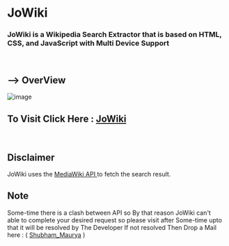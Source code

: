 # JoWiki
### JoWiki is a Wikipedia Search Extractor that is based on HTML, CSS, and JavaScript with Multi Device Support 
<br>

## --> OverView

![image](https://user-images.githubusercontent.com/65014926/194763534-2a292e56-3936-45bd-ad1f-e4b50e7cdc90.png)




## To Visit Click Here : <a href = "https://shubham996633.github.io/JoWiki/">JoWiki</a>

<br>

## Disclaimer   
   JoWiki uses the <a href = "https://en.wikipedia.org/w/api.php">MediaWiki API </a> to fetch the search result.
   

   



## Note
 
Some-time there is a clash between API so By that reason JoWiki can't  
able to complete your desired request so please visit after Some-time upto that it will be resolved by The Developer
If not resolved Then Drop a Mail here : ( <a href = 'mailto:shubhammaurya996633+work@gmail.com'> Shubham_Maurya</a> )
